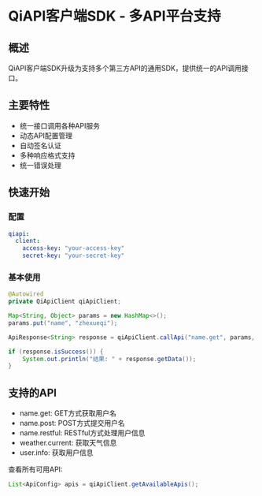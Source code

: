 # QiAPI客户端SDK - 多API平台支持

## 概述
QiAPI客户端SDK升级为支持多个第三方API的通用SDK，提供统一的API调用接口。

## 主要特性
- 统一接口调用各种API服务
- 动态API配置管理
- 自动签名认证
- 多种响应格式支持
- 统一错误处理

## 快速开始

### 配置
```yaml
qiapi:
  client:
    access-key: "your-access-key"
    secret-key: "your-secret-key"
```

### 基本使用
```java
@Autowired
private QiApiClient qiApiClient;

Map<String, Object> params = new HashMap<>();
params.put("name", "zhexueqi");

ApiResponse<String> response = qiApiClient.callApi("name.get", params, String.class);

if (response.isSuccess()) {
    System.out.println("结果: " + response.getData());
}
```

## 支持的API
- name.get: GET方式获取用户名
- name.post: POST方式提交用户名  
- name.restful: RESTful方式处理用户信息
- weather.current: 获取天气信息
- user.info: 获取用户信息

查看所有可用API:
```java
List<ApiConfig> apis = qiApiClient.getAvailableApis();
```
